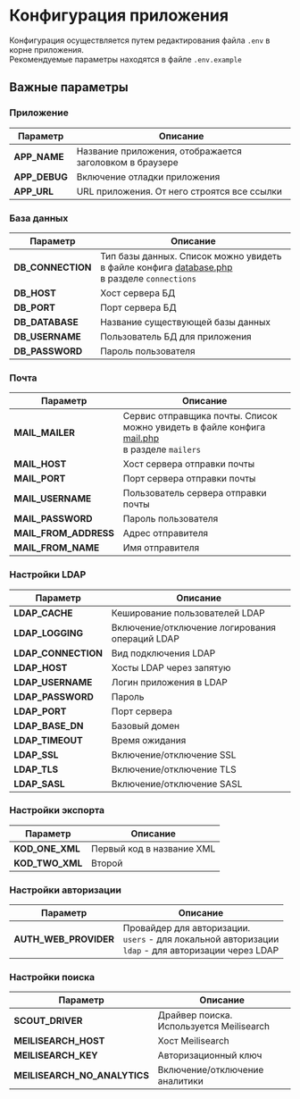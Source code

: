 # Конфигурация приложения

Конфигурация осуществляется путем редактирования файла `.env` в корне приложения.  
Рекомендуемые параметры находятся в файле `.env.example`

## Важные параметры

### Приложение
| Параметр      | Описание                                                |
|---------------|---------------------------------------------------------|
| **APP_NAME**  | Название приложения, отображается заголовком в браузере |
| **APP_DEBUG** | Включение отладки приложения                            |
| **APP_URL**   | URL приложения. От него строятся все ссылки             |

### База данных

| Параметр          | Описание                                                                                                                  |
|-------------------|---------------------------------------------------------------------------------------------------------------------------|
| **DB_CONNECTION** | Тип базы данных. Список можно увидеть в файле конфига [database.php](../config/database.php)<br/> в разделе `connections` |
| **DB_HOST**       | Хост сервера БД                                                                                                           |
| **DB_PORT**       | Порт сервера БД                                                                                                           |
| **DB_DATABASE**   | Название существующей базы данных                                                                                         |
| **DB_USERNAME**   | Пользователь БД для приложения                                                                                            |
| **DB_PASSWORD**   | Пароль пользователя                                                                                                       |

### Почта

| Параметр              | Описание                                                                                                              |
|-----------------------|-----------------------------------------------------------------------------------------------------------------------|
| **MAIL_MAILER**       | Сервис отправщика почты. Список можно увидеть в файле конфига [mail.php](../config/mail.php)<br/> в разделе `mailers` |
| **MAIL_HOST**         | Хост сервера отправки почты                                                                                           |
| **MAIL_PORT**         | Порт сервера отправки почты                                                                                           |
| **MAIL_USERNAME**     | Пользователь сервера отправки почты                                                                                   |
| **MAIL_PASSWORD**     | Пароль пользователя                                                                                                   |
| **MAIL_FROM_ADDRESS** | Адрес отправителя                                                                                                     |
| **MAIL_FROM_NAME**    | Имя отправителя                                                                                                       |

### Настройки LDAP

| Параметр            | Описание                                       |
|---------------------|------------------------------------------------|
| **LDAP_CACHE**      | Кеширование пользователей LDAP                 |
| **LDAP_LOGGING**    | Включение/отключение логирования операций LDAP |
| **LDAP_CONNECTION** | Вид подключения LDAP                           |
| **LDAP_HOST**       | Хосты LDAP через запятую                       |
| **LDAP_USERNAME**   | Логин приложения в LDAP                        |
| **LDAP_PASSWORD**   | Пароль                                         |
| **LDAP_PORT**       | Порт сервера                                   |
| **LDAP_BASE_DN**    | Базовый домен                                  |
| **LDAP_TIMEOUT**    | Время ожидания                                 |
| **LDAP_SSL**        | Включение/отключение SSL                       |
| **LDAP_TLS**        | Включение/отключение TLS                       |
| **LDAP_SASL**       | Включение/отключение SASL                      |

### Настройки экспорта

| Параметр        | Описание                  |
|-----------------|---------------------------|
| **KOD_ONE_XML** | Первый код в название XML |
| **KOD_TWO_XML** | Второй                    |

### Настройки авторизации

| Параметр              | Описание                                                                                                    |
|-----------------------|-------------------------------------------------------------------------------------------------------------|
| **AUTH_WEB_PROVIDER** | Провайдер для авторизации. <br/>`users` - для локальной авторизации<br/>`ldap` - для авторизации через LDAP |


### Настройки поиска

| Параметр                     | Описание                                 |
|------------------------------|------------------------------------------|
| **SCOUT_DRIVER**             | Драйвер поиска. Используется Meilisearch |
| **MEILISEARCH_HOST**         | Хост Meilisearch                         |
| **MEILISEARCH_KEY**          | Авторизационный ключ                     |
| **MEILISEARCH_NO_ANALYTICS** | Включение/отключение аналитики           |
